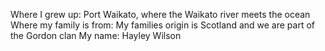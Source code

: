 Where I grew up: Port Waikato, where the Waikato river meets the ocean
Where my family is from: My families origin is Scotland and we are part of the Gordon clan
My name: Hayley Wilson
